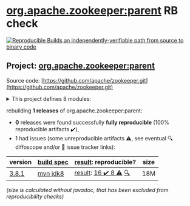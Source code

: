 [org.apache.zookeeper:parent](https://central.sonatype.com/artifact/org.apache.zookeeper/parent/versions) RB check
=======

[![Reproducible Builds](https://reproducible-builds.org/images/logos/rb.svg) an independently-verifiable path from source to binary code](https://reproducible-builds.org/)

## Project: [org.apache.zookeeper:parent](https://central.sonatype.com/artifact/org.apache.zookeeper/parent/versions)

Source code: [https://github.com/apache/zookeeper.git](https://github.com/apache/zookeeper.git)

<details><summary>This project defines 8 modules:</summary>

* [org.apache.zookeeper:parent](https://search.maven.org/artifact/org.apache.zookeeper/parent/)
* [org.apache.zookeeper:zookeeper](https://search.maven.org/artifact/org.apache.zookeeper/zookeeper/)
* [org.apache.zookeeper:zookeeper-contrib](https://search.maven.org/artifact/org.apache.zookeeper/zookeeper-contrib/)
* [org.apache.zookeeper:zookeeper-contrib-fatjar](https://search.maven.org/artifact/org.apache.zookeeper/zookeeper-contrib-fatjar/)
* [org.apache.zookeeper:zookeeper-it](https://search.maven.org/artifact/org.apache.zookeeper/zookeeper-it/)
* [org.apache.zookeeper:zookeeper-jute](https://search.maven.org/artifact/org.apache.zookeeper/zookeeper-jute/)
* [org.apache.zookeeper:zookeeper-metrics-providers](https://search.maven.org/artifact/org.apache.zookeeper/zookeeper-metrics-providers/)
* [org.apache.zookeeper:zookeeper-prometheus-metrics](https://search.maven.org/artifact/org.apache.zookeeper/zookeeper-prometheus-metrics/)
</details>

rebuilding **1 releases** of org.apache.zookeeper:parent:
- **0** releases were found successfully **fully reproducible** (100% reproducible artifacts :heavy_check_mark:),
- 1 had issues (some unreproducible artifacts :warning:, see eventual :mag: diffoscope and/or :memo: issue tracker links):

| version | [build spec](/BUILDSPEC.md) | [result](https://reproducible-builds.org/docs/jvm/): reproducible? | size |
| -- | --------- | ------ | -- |
| [3.8.1](https://search.maven.org/artifact/org.apache.zookeeper/parent/3.8.1/pom) | [mvn jdk8](zookeeper-3.8.1.buildspec) | [result](parent-3.8.1.buildinfo): [16 :heavy_check_mark:  8 :warning:](parent-3.8.1.buildcompare) [:mag:](parent-3.8.1.diffoscope) | 18M |

<i>(size is calculated without javadoc, that has been excluded from reproducibility checks)</i>
